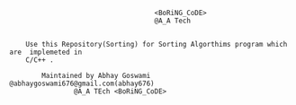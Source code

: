 			                        	<BoRiNG_CoDE>
			                          	@A_A Tech
				
			
		Use this Repository(Sorting) for Sorting Algorthims program which are  implemeted in 
		C/C++ . 
		
			Maintained by Abhay Goswami @abhaygoswami676@gmail.com(abhay676)
					@A_A TEch <BoRiNG_CoDE>
					
